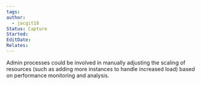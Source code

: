 ```yaml
---
tags: 
author:
  - jacgit18
Status: Capture
Started: 
EditDate: 
Relates:
---
```

Admin processes could be involved in manually adjusting the scaling of resources (such as adding more instances to handle increased load) based on performance monitoring and analysis.